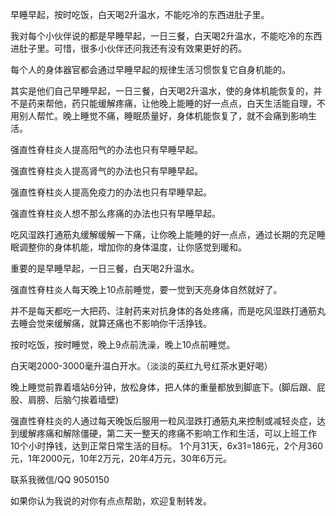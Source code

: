 早睡早起，按时吃饭，白天喝2升温水，不能吃冷的东西进肚子里。

我对每个小伙伴说的都是早睡早起，一日三餐，白天喝2升温水，不能吃冷的东西进肚子里。可惜，很多小伙伴还问我还有没有效果更好的药。

每个人的身体器官都会通过早睡早起的规律生活习惯恢复它自身机能的。

其实是他们自己早睡早起，一日三餐，白天喝2升温水，使的身体机能恢复的，并不是药来帮他，药只能缓解疼痛，让他晚上能睡的好一点点，白天生活能自理，不用别人帮忙。晚上睡觉不痛，睡眠质量好，身体机能恢复了，就不会痛到影响生活。

强直性脊柱炎人提高阳气的办法也只有早睡早起。

强直性脊柱炎人提高肾气的办法也只有早睡早起。

强直性脊柱炎人提高免疫力的办法也只有早睡早起。

强直性脊柱炎人想不那么疼痛的办法也只有早睡早起。

吃风湿跌打通筋丸缓解缓解一下痛，让你晚上能睡的好一点点，通过长期的充足睡眠调整你的身体机能，增加你的身体温度，让你感觉到暖和。

重要的是早睡早起，一日三餐，白天喝2升温水。

强直性脊柱炎人每天晚上10点前睡觉，要一觉到天亮身体自然就好了。

并不是每天都吃一大把药、注射药来对抗身体的各处疼痛，而是吃风湿跌打通筋丸去睡会觉来缓解痛，就算还痛也不影响你干活挣钱。

按时吃饭，按时睡觉，晚上9点前洗澡，晚上10点前睡觉。

白天喝2000-3000毫升温白开水。（淡淡的英红九号红茶水更好喝）

晚上睡觉前靠着墙站6分钟，放松身体，把人体的重量都放到脚底下。(脚后跟、屁股、肩膀、后脑勺挨着墙壁)

强直性脊柱炎的人通过每天晚饭后服用一粒风湿跌打通筋丸来控制或减轻炎症，达到缓解疼痛和解除僵硬，第二天一整天的疼痛不影响工作和生活，可以上班工作10个小时挣钱，达到正常日常生活的目标。
1个月31天，6x31=186元，2个月360元，1年2000元，10年2万元，20年4万元，30年6万元。

联系我微信/QQ 9050150 

如果你认为我说的对你有点点帮助，欢迎复制转发。
